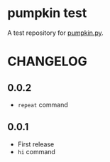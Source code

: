 # pumpkin test

A test repository for [pumpkin.py](https://github.com/Pumpkin-py/pumpkin.py).

# CHANGELOG

## 0.0.2

- `repeat` command

## 0.0.1

- First release
- `hi` command
